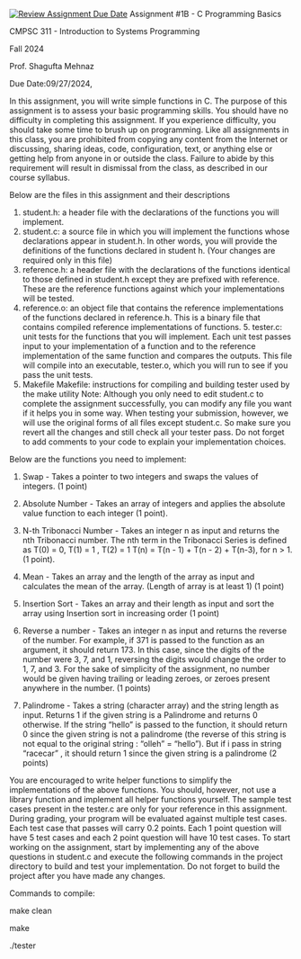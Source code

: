 [![Review Assignment Due Date](https://classroom.github.com/assets/deadline-readme-button-22041afd0340ce965d47ae6ef1cefeee28c7c493a6346c4f15d667ab976d596c.svg)](https://classroom.github.com/a/mE4jAM14)
Assignment #1B - C Programming Basics 

CMPSC 311 - Introduction to Systems Programming 

Fall 2024 

Prof. Shagufta Mehnaz 

Due Date:09/27/2024, 

In this assignment, you will write simple functions in C. The purpose of this assignment is to assess your basic programming skills. You should have no difficulty in completing this assignment. If you experience difficulty, you should take some time to brush up on programming. 
Like all assignments in this class, you are prohibited from copying any content from the Internet or discussing, sharing ideas, code, configuration, text, or anything else or getting help from anyone in or outside the class. Failure to abide by this requirement will result in dismissal from the class, as described in our course syllabus. 

Below are the files in this assignment and their descriptions 
1. student.h: a header file with the declarations of the functions you will implement. 
2. student.c: a source file in which you will implement the functions whose declarations appear in student.h. In other words, you will provide the definitions of the functions declared in student h. (Your changes are required only in this file) 
3. reference.h: a header file with the declarations of the functions identical to those defined in student.h except they are prefixed with reference. These are the reference functions against which your implementations will be tested. 
4. reference.o: an object file that contains the reference implementations of the functions declared in reference.h. This is a binary file that contains compiled reference implementations of functions. 5. tester.c: unit tests for the functions that you will implement. Each unit test passes input to your 
implementation of a function and to the reference implementation of the same function and compares the outputs. This file will compile into an executable, tester.o, which you will run to see if you pass the unit tests. 
6. Makefile Makefile: instructions for compiling and building tester used by the make utility 
Note: Although you only need to edit student.c to complete the assignment successfully, you can modify any file you want if it helps you in some way. When testing your submission, however, we will use the original forms of all files except student.c. So make sure you revert all the changes and still check all your tester pass. Do not forget to add comments to your code to explain your implementation choices. 

Below are the functions you need to implement: 
1. Swap - Takes a pointer to two integers and swaps the values of integers. (1 point) 

2. Absolute Number - Takes an array of integers and applies the absolute value function to each integer (1 point).

3. N-th Tribonacci Number - Takes an integer n as input and returns the nth Tribonacci number. The       nth term in the Tribonacci Series is defined as 
T(0) = 0, T(1) = 1 , T(2) = 1
T(n) = T(n - 1) + T(n - 2) + T(n-3), for n > 1.         (1 point). 

4. Mean - Takes an array and the length of the array as input and calculates the mean of the array. (Length of array is at least 1) (1 point) 

5. Insertion Sort - Takes an array and their length as input and sort the array using Insertion sort in increasing order (1 point)

6. Reverse a number - Takes an integer n as input and returns the reverse of the number. For example, if 371 is passed to the function as an argument, it should return 173. In this case, since the digits of the number were 3, 7, and 1, reversing the digits would change the order to 1, 7, and 3. For the sake of simplicity of the assignment, no number would be given having trailing or leading zeroes, or zeroes present anywhere in the number. (1 points) 

7. Palindrome - Takes a string (character array) and the string length as input. Returns 1 if the given string is a Palindrome and returns 0 otherwise. If the string “hello” is passed to the function, it should return 0 since the given string is not a palindrome (the reverse of this string is not equal to the original string : “olleh” = “hello”). But if i pass in string “racecar” , it should return 1 since the given string is a palindrome (2 points) 

You are encouraged to write helper functions to simplify the implementations of the above functions. You should, however, not use a library function and implement all helper functions yourself. 
The sample test cases present in the tester.c are only for your reference in this assignment. During grading, your program will be evaluated against multiple test cases. Each test case that passes will carry 0.2 points. Each 1 point question will have 5 test cases and each 2 point question will have 10 test cases. 
To start working on the assignment, start by implementing any of the above questions in student.c and execute the following commands in the project directory to build and test your implementation. Do not forget to build the project after you have made any changes. 

Commands to compile:

make clean

make

./tester

